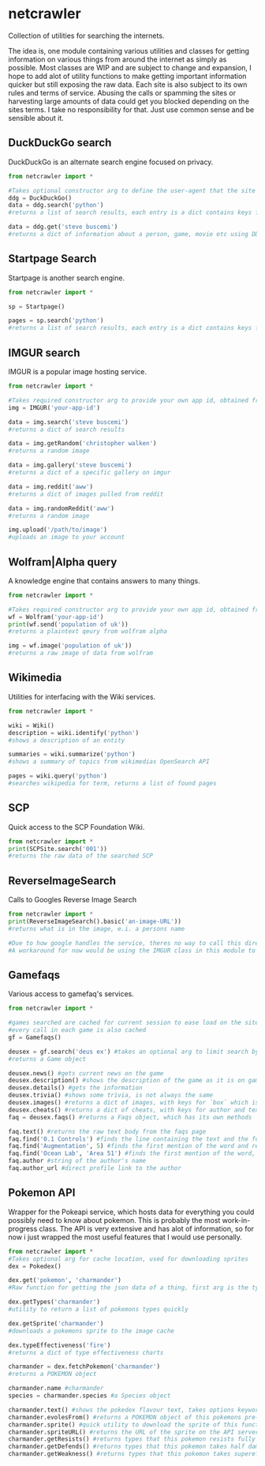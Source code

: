 # netcrawler
Collection of utilities for searching the internets.

The idea is, one module containing various utilities and classes for getting information on various things from around the internet as simply as possible.
Most classes are WIP and are subject to change and expansion, I hope to add alot of utility functions to make getting important information quicker but still exposing the raw data.
Each site is also subject to its own rules and terms of service. Abusing the calls or spamming the sites or harvesting large amounts of data could get you blocked depending on the sites terms. I take no responsibility for that. Just use common sense and be sensible about it.

## DuckDuckGo search
DuckDuckGo is an alternate search engine focused on privacy.
```py
from netcrawler import *

#Takes optional constructor arg to define the user-agent that the site sees.
ddg = DuckDuckGo()
data = ddg.search('python')
#returns a list of search results, each entry is a dict contains keys for description, url, title

data = ddg.get('steve buscemi')
#returns a dict of information about a person, game, movie etc using DDG's Instant Answers API
```

## Startpage Search
Startpage is another search engine.
```py
from netcrawler import *

sp = Startpage()

pages = sp.search('python')
#returns a list of search results, each entry is a dict contains keys for description, url, title
```

## IMGUR search
IMGUR is a popular image hosting service.
```py
from netcrawler import *

#Takes required constructor arg to provide your own app id, obtained from registering on the site.
img = IMGUR('your-app-id')

data = img.search('steve buscemi')
#returns a dict of search results

data = img.getRandom('christopher walken')
#returns a random image

data = img.gallery('steve buscemi')
#returns a dict of a specific gallery on imgur

data = img.reddit('aww')
#returns a dict of images pulled from reddit

data = img.randomReddit('aww')
#returns a random image

img.upload('/path/to/image')
#uploads an image to your account
```

## Wolfram|Alpha query
A knowledge engine that contains answers to many things.
```py
from netcrawler import *

#Takes required constructor arg to provide your own app id, obtained from registering on the site.
wf = Wolfram('your-app-id')
print(wf.send('population of uk'))
#returns a plaintext qeury from wolfram alpha

img = wf.image('population of uk'))
#returns a raw image of data from wolfram

```

## Wikimedia
Utilities for interfacing with the Wiki services.
```py
from netcrawler import *

wiki = Wiki()
description = wiki.identify('python')
#shows a description of an entity

summaries = wiki.summarize('python')
#shows a summary of topics from wikimedias OpenSearch API

pages = wiki.query('python')
#searches wikipedia for term, returns a list of found pages
```

## SCP
Quick access to the SCP Foundation Wiki.
```py
from netcrawler import *
print(SCPSite.search('001'))
#returns the raw data of the searched SCP
```

## ReverseImageSearch
Calls to Googles Reverse Image Search
```py
from netcrawler import *
print(ReverseImageSearch().basic('an-image-URL'))
#returns what is in the image, e.i. a persons name

#Due to how google handles the service, theres no way to call this directly for files on your hard drive.
#A workaround for now would be using the IMGUR class in this module to upload the file, get the URL from there, and use that for this.
```

## Gamefaqs
Various access to gamefaq's services.
```py
from netcrawler import *

#games searched are cached for current session to ease load on the site
#every call in each game is also cached
gf = Gamefaqs()

deusex = gf.search('deus ex') #takes an optional arg to limit search by console
#returns a Game object 

deusex.news() #gets current news on the game
deusex.description() #shows the description of the game as it is on gamefaqs
deusex.details() #gets the information
deusex.trivia() #shows some trivia, is not always the same
deusex.images() #returns a dict of images, with keys for `box` which is the games box arg, and `screen` which is screenshots
deusex.cheats() #returns a dict of cheats, with keys for author and text
faq = deusex.faqs() #returns a Faqs object, which has its own methods

faq.text() #returns the raw text body from the faqs page
faq.find('0.1 Controls') #finds the line containing the text and the following lines until the next break
faq.find('Augmentation', 5) #finds the first mention of the word and returns that line and the following 5 lines
faq.find('Ocean Lab', 'Area 51') #finds the first mention of the word, and every line after until the second arg is found
faq.author #string of the author's name
faq.author_url #direct profile link to the author

```

## Pokemon API
Wrapper for the Pokeapi service, which hosts data for everything you could possibly need to know about pokemon.
This is probably the most work-in-progress class. The API is very extensive and has alot of information, so for now i just wrapped the most useful features that I would use personally.

```py
from netcrawler import *
#Takes optional arg for cache location, used for downloading sprites
dex = Pokedex()

dex.get('pokemon', 'charmander')
#Raw function for getting the json data of a thing, first arg is the type, second is the search term

dex.getTypes('charmander')
#utility to return a list of pokemons types quickly

dex.getSprite('charmander')
#downloads a pokemons sprite to the image cache

dex.typeEffectiveness('fire')
#returns a dict of type effectiveness charts

charmander = dex.fetchPokemon('charmander')
#returns a POKEMON object

charmander.name #charmander
species = charmander.species #a Species object

charmander.text() #shows the pokedex flavour text, takes options keyword args for language and game name to find
charmander.evolesFrom() #returns a POKEMON object of this pokemons pre-evolved form
charmander.sprite() #quick utility to download the sprite of this function
charmander.spriteURL() #returns the URL of the sprite on the API server
charmander.getResists() #returns types that this pokemon resists fully
charmander.getDefends() #returns types that this pokemon takes half damage from
charmander.getWeakness() #returns types that this pokemon takes supereffective damage from
```
